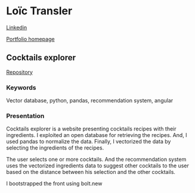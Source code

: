 # Loïc Transler

[Linkedin](https://www.linkedin.com/in/loictransler/)

[Portfolio homepage](/portfolio/)

## Cocktails explorer

[Repository](https://github.com/loictr/cocktails-explorer)

### Keywords

Vector database, python, pandas, recommendation system, angular

### Presentation

Cocktails explorer is a website presenting cocktails recipes with their ingredients. I exploited an open database for retrieving the recipes. And, I used pandas to normalize the data. Finally, I vectorized the data by selecting the ingredients of the recipes.

The user selects one or more cocktails. And the recommendation system uses the vectorized ingredients data to suggest other cocktails to the user based on the distance between his selection and the other cocktails.

I bootstrapped the front using bolt.new